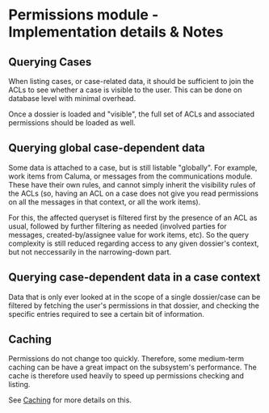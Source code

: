 # Permissions module - Implementation details & Notes


## Querying Cases

When listing cases, or case-related data, it should be sufficient to join the
ACLs to see whether a case is visible to the user. This can be done on database
level with minimal overhead.

Once a dossier is loaded and "visible", the full set of ACLs and associated permissions
should be loaded as well.


## Querying global case-dependent data

Some data is attached to a case, but is still listable "globally". For example,
work items from Caluma, or messages from the communications module. These have their
own rules, and cannot simply inherit the visibility rules of the ACLs (so, having an
ACL on a case does not give you read permissions on all the messages in that context, or
all the work items).

For this, the affected queryset is filtered first by the presence of an ACL as usual,
followed by further filtering as needed (involved parties for messages, created-by/assignee
value for work items, etc). So the query complexity is still reduced regarding access to
any given dossier's context, but not neccessarily in the narrowing-down part.

## Querying case-dependent data in a case context

Data that is only ever looked at in the scope of a single dossier/case can be filtered by
fetching the user's permissions in that dossier, and checking the specific entries required
to see a certain bit of information.

## Caching

Permissions do not change too quickly. Therefore, some medium-term caching
can be have a great impact on the subsystem's performance. The cache is
therefore used heavily to speed up permissions checking and listing.

See [Caching](./caching.md) for more details on this.
